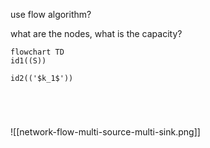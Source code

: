 


use flow algorithm?

what are the nodes, what is the capacity?


```mermaid
flowchart TD
id1((S))

id2(('$k_1$'))





```



![[network-flow-multi-source-multi-sink.png]]
